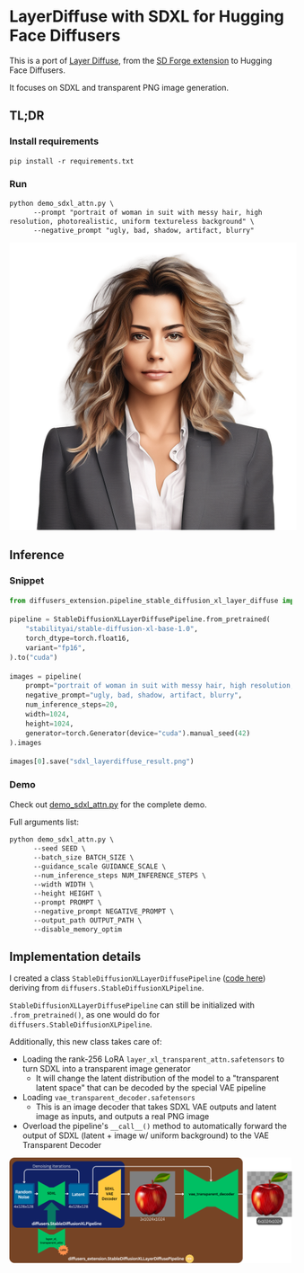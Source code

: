 # LayerDiffuse with SDXL for Hugging Face Diffusers

This is a port of [Layer Diffuse](https://github.com/layerdiffusion/LayerDiffuse), from the [SD Forge extension](https://github.com/layerdiffusion/sd-forge-layerdiffuse) to Hugging Face Diffusers.

It focuses on SDXL and transparent PNG image generation.

## TL;DR

### Install requirements
```
pip install -r requirements.txt
```

### Run
```
python demo_sdxl_attn.py \
      --prompt "portrait of woman in suit with messy hair, high resolution, photorealistic, uniform textureless background" \
      --negative_prompt "ugly, bad, shadow, artifact, blurry"
```
<img src="./examples/sdxl_layerdiffuse_00.png" alt="portrait of woman in suit with messy hair, high resolution, photorealistic, uniform textureless background" style="max-width: 512px; max-height: 512px;">

## Inference
### Snippet
``` python
from diffusers_extension.pipeline_stable_diffusion_xl_layer_diffuse import StableDiffusionXLLayerDiffusePipeline

pipeline = StableDiffusionXLLayerDiffusePipeline.from_pretrained(
    "stabilityai/stable-diffusion-xl-base-1.0",
    torch_dtype=torch.float16,
    variant="fp16",
).to("cuda")

images = pipeline(
    prompt="portrait of woman in suit with messy hair, high resolution, photorealistic, uniform textureless background",
    negative_prompt="ugly, bad, shadow, artifact, blurry",
    num_inference_steps=20,
    width=1024,
    height=1024,
    generator=torch.Generator(device="cuda").manual_seed(42)
).images

images[0].save("sdxl_layerdiffuse_result.png")
```

### Demo
Check out [demo_sdxl_attn.py](./demo_sdxl_attn.py) for the complete demo.

Full arguments list:
```
python demo_sdxl_attn.py \
      --seed SEED \
      --batch_size BATCH_SIZE \
      --guidance_scale GUIDANCE_SCALE \
      --num_inference_steps NUM_INFERENCE_STEPS \
      --width WIDTH \
      --height HEIGHT \
      --prompt PROMPT \
      --negative_prompt NEGATIVE_PROMPT \
      --output_path OUTPUT_PATH \
      --disable_memory_optim
```

## Implementation details
I created a class `StableDiffusionXLLayerDiffusePipeline` ([code here](./diffusers_extension/pipeline_stable_diffusion_xl_layer_diffuse.py)) deriving from `diffusers.StableDiffusionXLPipeline`.

`StableDiffusionXLLayerDiffusePipeline` can still be initialized with `.from_pretrained()`, as one would do for `diffusers.StableDiffusionXLPipeline`.

Additionally, this new class takes care of:
- Loading the rank-256 LoRA `layer_xl_transparent_attn.safetensors` to turn SDXL into a transparent image generator
  - It will change the latent distribution of the model to a "transparent latent space" that can be decoded by the special VAE pipeline
- Loading `vae_transparent_decoder.safetensors`
  - This is an image decoder that takes SDXL VAE outputs and latent image as inputs, and outputs a real PNG image
- Overload the pipeline's `__call__()` method to automatically forward the output of SDXL (latent + image w/ uniform background) to the VAE Transparent Decoder 


![StableDiffusionXLLayerDiffusePipeline class diagram](./assets/StableDiffusionXLLayerDiffusePipeline_diagram.png)

